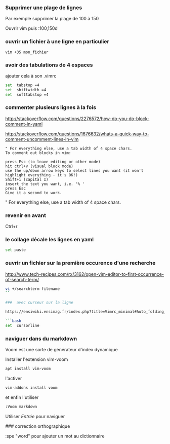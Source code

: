 ### Supprimer une plage de lignes

Par exemple supprimer la plage de 100 à 150 

Ouvrir vim puis :100,150d 


### ouvrir un fichier à une ligne en particulier
```
vim +35 mon_fichier
```
### avoir des tabulations de 4 espaces


ajouter cela à son .vimrc

```bash
set  tabstop =4
set  shiftwidth =4
set  softtabstop =4
```
### commenter plusieurs lignes à la fois

http://stackoverflow.com/questions/2276572/how-do-you-do-block-comment-in-yaml

http://stackoverflow.com/questions/1676632/whats-a-quick-way-to-comment-uncomment-lines-in-vim

```
" For everything else, use a tab width of 4 space chars.
To comment out blocks in vim:

press Esc (to leave editing or other mode)
hit ctrl+v (visual block mode)
use the up/down arrow keys to select lines you want (it won't highlight everything - it's OK!)
Shift+i (capital I)
insert the text you want, i.e. '% '
press Esc
Give it a second to work.
```
" For everything else, use a tab width of 4 space chars.

### revenir en avant

Ctrl+r

### le collage décale les lignes en yaml

```bash
set paste
```

### ouvrir un fichier sur la première occurence d'une recherche

http://www.tech-recipes.com/rx/3162/open-vim-editor-to-first-occurrence-of-search-term/

```bash
vi +/searchterm filename
``

###  avec curseur sur la ligne 

https://ensiwiki.ensimag.fr/index.php?title=Vimrc_minimal#Auto_folding_des_fonctions

```bash
set  cursorline
```

### naviguer dans du markdown

Voom est une sorte de générateur d'index dynamique

Installer l'extension vim-voom

```bash
apt install vim-voom
```

l'activer

```bash
vim-addons install voom
```
et enfin l'utiliser

```bash
:Voom markdown
```
Utiliser *Entrée* pour naviguer

### correction orthographique

:spe "word" pour ajouter un mot au dictionnaire




